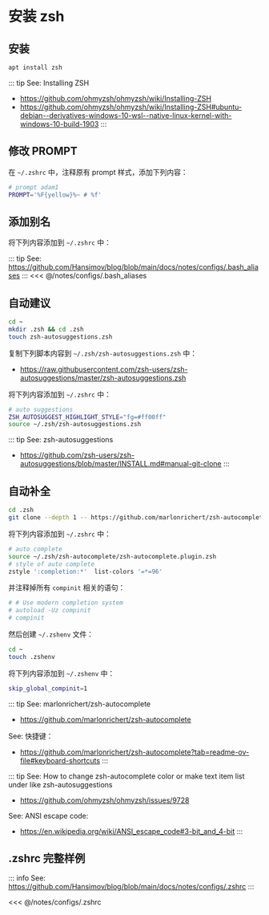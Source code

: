 # 安装 zsh

## 安装

```sh
apt install zsh
```

::: tip See: Installing ZSH
- https://github.com/ohmyzsh/ohmyzsh/wiki/Installing-ZSH
- https://github.com/ohmyzsh/ohmyzsh/wiki/Installing-ZSH#ubuntu-debian--derivatives-windows-10-wsl--native-linux-kernel-with-windows-10-build-1903
:::

## 修改 PROMPT

在 `~/.zshrc` 中，注释原有 prompt 样式，添加下列内容：

```sh
# prompt adam1
PROMPT='%F{yellow}%~ # %f'
```

## 添加别名

将下列内容添加到 `~/.zshrc` 中：

::: tip See: https://github.com/Hansimov/blog/blob/main/docs/notes/configs/.bash_aliases
:::
<<< @/notes/configs/.bash_aliases

## 自动建议

```sh
cd ~
mkdir .zsh && cd .zsh
touch zsh-autosuggestions.zsh
```

复制下列脚本内容到 `~/.zsh/zsh-autosuggestions.zsh` 中：

- https://raw.githubusercontent.com/zsh-users/zsh-autosuggestions/master/zsh-autosuggestions.zsh


将下列内容添加到 `~/.zshrc` 中：

```sh
# auto suggestions
ZSH_AUTOSUGGEST_HIGHLIGHT_STYLE="fg=#ff00ff"
source ~/.zsh/zsh-autosuggestions.zsh
```

::: tip See: zsh-autosuggestions
- https://github.com/zsh-users/zsh-autosuggestions/blob/master/INSTALL.md#manual-git-clone
:::


## 自动补全

```sh
cd .zsh
git clone --depth 1 -- https://github.com/marlonrichert/zsh-autocomplete.git
```

将下列内容添加到 `~/.zshrc` 中：

```sh
# auto complete
source ~/.zsh/zsh-autocomplete/zsh-autocomplete.plugin.zsh
# style of auto complete
zstyle ':completion:*'  list-colors '=*=96'
```

并注释掉所有 `compinit` 相关的语句：

```sh
# # Use modern completion system
# autoload -Uz compinit
# compinit
```

然后创建 `~/.zshenv` 文件：

```sh
cd ~
touch .zshenv
```

将下列内容添加到 `~/.zshenv` 中：

```sh
skip_global_compinit=1
```

::: tip See: marlonrichert/zsh-autocomplete
* https://github.com/marlonrichert/zsh-autocomplete

See: 快捷键：
* https://github.com/marlonrichert/zsh-autocomplete?tab=readme-ov-file#keyboard-shortcuts
:::

::: tip See: How to change zsh-autocomplete color or make text item list under like zsh-autosuggestions
- https://github.com/ohmyzsh/ohmyzsh/issues/9728

See: ANSI escape code:
- https://en.wikipedia.org/wiki/ANSI_escape_code#3-bit_and_4-bit
:::

## .zshrc 完整样例

::: info See: https://github.com/Hansimov/blog/blob/main/docs/notes/configs/.zshrc
:::

<<< @/notes/configs/.zshrc

